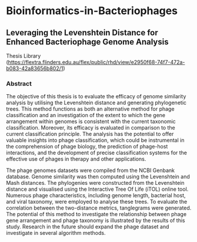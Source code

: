 # Bioinformatics-in-Bacteriophages
## Leveraging the Levenshtein Distance for Enhanced Bacteriophage Genome Analysis

Thesis Library  (https://flextra.flinders.edu.au/flex/public/rhd/view/e2950f68-74f7-472a-b083-42a83656b802/1)

### Abstract
The objective of this thesis is to evaluate the efficacy of genome similarity analysis by utilising the Levenshtein distance and generating phylogenetic trees. This method functions as both an alternative method for phage classification and an investigation of the extent to which the gene arrangement within genomes is consistent with the current taxonomic classification. Moreover, its efficacy is evaluated in comparison to the current classification principle. The analysis has the potential to offer valuable insights into phage classification, which could be instrumental in the comprehension of phage biology, the prediction of phage-host interactions, and the development of precise classification systems for the effective use of phages in therapy and other applications.

The phage genomes datasets were compiled from the NCBI Genbank database. Genome similarity was then computed using the Levenshtein and Mash distances. The phylogenies were constructed from the Levenshtein distance and visualised using the Interactive Tree Of Life (iTOL) online tool. Numerous phage characteristics, including genome length, bacterial host, and viral taxonomy, were employed to analyse these trees. To evaluate the correlation between the two-distance metrics, tanglegrams were generated. The potential of this method to investigate the relationship between phage gene arrangement and phage taxonomy is illustrated by the results of this study. Research in the future should expand the phage dataset and investigate in several algorithm methods.

